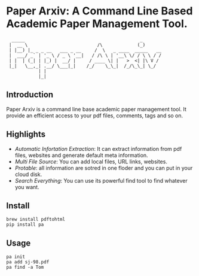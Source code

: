 # Paper Arxiv: A Command Line Based Academic Paper Management Tool.

      _____                                           _       
     |  __ \                          /\             (_)      
     | |__) |_ _ _ __   ___ _ __     /  \   _ ____  _____   __
     |  ___/ _` | '_ \ / _ \ '__|   / /\ \ | '__\ \/ / \ \ / /
     | |  | (_| | |_) |  __/ |     / ____ \| |   >  <| |\ V / 
     |_|   \__,_| .__/ \___|_|    /_/    \_\_|  /_/\_\_| \_/  
                | |                                           
                |_|                                           

## Introduction
Paper Arxiv is a command line base academic paper management tool. It provide an efficient access to your pdf files, comments, tags and so on.

## Highlights
- *Automatic Infortation Extraction*: It can extract information from pdf files, websites and generate default meta information.
- *Multi File Source*: You can add local files, URL links, websites.
- *Protable*: all information are sotred in one floder and you can put in your cloud disk.
- *Search Everything*: You can use its powerful find tool to find whatever you want.


## Install
```
brew install pdftohtml
pip install pa
```
## Usage
```
pa init
pa add sj-98.pdf
pa find -a Tom
```
